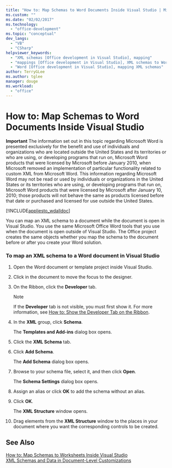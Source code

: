 ```yaml
---
title: "How to: Map Schemas to Word Documents Inside Visual Studio | Microsoft Docs"
ms.custom: ""
ms.date: "02/02/2017"
ms.technology: 
  - "office-development"
ms.topic: "conceptual"
dev_langs: 
  - "VB"
  - "CSharp"
helpviewer_keywords: 
  - "XML schemas [Office development in Visual Studio], mapping"
  - "mappings [Office development in Visual Studio], XML schemas to Word documents"
  - "Word [Office development in Visual Studio], mapping XML schemas"
author: TerryGLee
ms.author: tglee
manager: douge
ms.workload: 
  - "office"
---
```

# How to: Map Schemas to Word Documents Inside Visual Studio
  **Important** The information set out in this topic regarding Microsoft Word is presented exclusively for the benefit and use of individuals and organizations who are located outside the United States and its territories or who are using, or developing programs that run on, Microsoft Word products that were licensed by Microsoft before January 2010, when Microsoft removed an implementation of particular functionality related to custom XML from Microsoft Word. This information regarding Microsoft Word may not be read or used by individuals or organizations in the United States or its territories who are using, or developing programs that run on, Microsoft Word products that were licensed by Microsoft after January 10, 2010; those products will not behave the same as products licensed before that date or purchased and licensed for use outside the United States.  
  
 [!INCLUDE[appliesto_wdalldoc](../vsto/includes/appliesto-wdalldoc-md.md)]  
  
 You can map an XML schema to a document while the document is open in Visual Studio. You use the same Microsoft Office Word tools that you use when the document is open outside of Visual Studio. The Office project creates the same objects whether you map the schema to the document before or after you create your Word solution.  
  
### To map an XML schema to a Word document in Visual Studio  
  
1.  Open the Word document or template project inside Visual Studio.  
  
2.  Click in the document to move the focus to the designer.  
  
3.  On the Ribbon, click the **Developer** tab.  
  
    > [!NOTE]  
    >  If the **Developer** tab is not visible, you must first show it. For more information, see [How to: Show the Developer Tab on the Ribbon](../vsto/how-to-show-the-developer-tab-on-the-ribbon.md).  
  
4.  In the **XML** group, click **Schema**.  
  
     The **Templates and Add-ins** dialog box opens.  
  
5.  Click the **XML Schema** tab.  
  
6.  Click **Add Schema**.  
  
     The **Add Schema** dialog box opens.  
  
7.  Browse to your schema file, select it, and then click **Open**.  
  
     The **Schema Settings** dialog box opens.  
  
8.  Assign an alias or click **OK** to add the schema without an alias.  
  
9. Click **OK**.  
  
     The **XML Structure** window opens.  
  
10. Drag elements from the **XML Structure** window to the places in your document where you want the corresponding controls to be created.  
  
## See Also  
 [How to: Map Schemas to Worksheets Inside Visual Studio](../vsto/how-to-map-schemas-to-worksheets-inside-visual-studio.md)   
 [XML Schemas and Data in Document-Level Customizations](../vsto/xml-schemas-and-data-in-document-level-customizations.md)  
  
  
